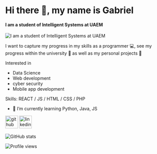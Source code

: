# Hi there 👋, my name is Gabriel
#### I am a student of Intelligent Systems at UAEM
![I am a student of Intelligent Systems at UAEM](https://images.pexels.com/photos/546819/pexels-photo-546819.jpeg?cs=srgb&dl=pexels-luis-gomes-546819.jpg&fm=jpg)

I want to capture my progress in my skills as a programmer 💻, see my progress within the university 📔 as well as my personal projects 🔬

Interested in
- Data Science
- Web development
- cyber security
- Mobile app development

Skills: REACT / JS / HTML / CSS / PHP 

- 🌱 I’m currently learning Python, Java, JS 


[<img src='https://cdn.jsdelivr.net/npm/simple-icons@3.0.1/icons/github.svg' alt='github' height='40'>](https://github.com/Gabonoid)  [<img src='https://cdn.jsdelivr.net/npm/simple-icons@3.0.1/icons/linkedin.svg' alt='linkedin' height='40'>](https://www.linkedin.com/in/gabriel-omar-serrano-jaimes-102a1b210/)  

![GitHub stats](https://github-readme-stats.vercel.app/api?username=Gabonoid&show_icons=true)  

![Profile views](https://gpvc.arturio.dev/Gabonoid)  
<!---
Gabonoid/Gabonoid is a ✨ special ✨ repository because its `README.md` (this file) appears on your GitHub profile.
You can click the Preview link to take a look at your changes.
--->
